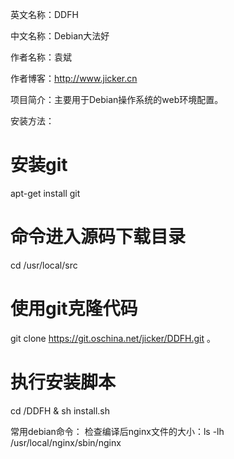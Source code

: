 英文名称：DDFH

中文名称：Debian大法好

作者名称：袁斌

作者博客：http://www.jicker.cn

项目简介：主要用于Debian操作系统的web环境配置。

安装方法：

# 安装git
apt-get install git

# 命令进入源码下载目录
cd  /usr/local/src 

# 使用git克隆代码
git clone https://git.oschina.net/jicker/DDFH.git 。

# 执行安装脚本
cd /DDFH & sh install.sh

常用debian命令：
检查编译后nginx文件的大小：ls -lh /usr/local/nginx/sbin/nginx